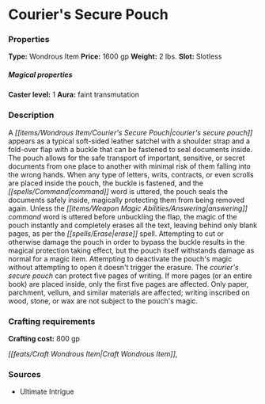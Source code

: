 ﻿---
Title: "Courier's Secure Pouch"
Type: "Wondrous Item"
Price: "1600 gp"
Weight: "2 lbs."
Slot: "Slotless"
Caster level: "1"
Aura: "faint transmutation"
Description: |
  "A _courier's secure pouch_ appears as a typical soft-sided leather satchel with a shoulder strap and a fold-over flap with a buckle that can be fastened to seal documents inside. The pouch allows for the safe transport of important, sensitive, or secret documents from one place to another with minimal risk of them falling into the wrong hands. When any type of letters, writs, contracts, or even scrolls are placed inside the pouch, the buckle is fastened, and the command word is uttered, the pouch seals the documents safely inside, magically protecting them from being removed again. Unless the answering command word is uttered before unbuckling the flap, the magic of the pouch instantly and completely erases all the text, leaving behind only blank pages, as per the _erase_ spell. Attempting to cut or otherwise damage the pouch in order to bypass the buckle results in the magical protection taking effect, but the pouch itself withstands damage as normal for a magic item. Attempting to deactivate the pouch's magic without attempting to open it doesn't trigger the erasure. The _courier's secure pouch_ can protect five pages of writing. If more pages (or an entire book) are placed inside, only the first five pages are affected. Only paper, parchment, vellum, and similar materials are affected; writing inscribed on wood, stone, or wax are not subject to the pouch's magic."
Crafting cost: "800 gp"
Sources: "['Ultimate Intrigue']"
---

# Courier's Secure Pouch

### Properties

**Type:** Wondrous Item **Price:** 1600 gp **Weight:** 2 lbs. **Slot:** Slotless

##### Magical properties

**Caster level:** 1 **Aura:** faint transmutation

### Description

A _[[items/Wondrous Item/Courier's Secure Pouch|courier's secure pouch]]_ appears as a typical soft-sided leather satchel with a shoulder strap and a fold-over flap with a buckle that can be fastened to seal documents inside. The pouch allows for the safe transport of important, sensitive, or secret documents from one place to another with minimal risk of them falling into the wrong hands. When any type of letters, writs, contracts, or even scrolls are placed inside the pouch, the buckle is fastened, and the _[[spells/Command|command]]_ word is uttered, the pouch seals the documents safely inside, magically protecting them from being removed again. Unless the _[[items/Weapon Magic Abilities/Answering|answering]]_ _command_ word is uttered before unbuckling the flap, the magic of the pouch instantly and completely erases all the text, leaving behind only blank pages, as per the _[[spells/Erase|erase]]_ spell. Attempting to cut or otherwise damage the pouch in order to bypass the buckle results in the magical protection taking effect, but the pouch itself withstands damage as normal for a magic item. Attempting to deactivate the pouch's magic without attempting to open it doesn't trigger the erasure. The _courier's secure pouch_ can protect five pages of writing. If more pages (or an entire book) are placed inside, only the first five pages are affected. Only paper, parchment, vellum, and similar materials are affected; writing inscribed on wood, stone, or wax are not subject to the pouch's magic.

### Crafting requirements

**Crafting cost:** 800 gp

_[[feats/Craft Wondrous Item|Craft Wondrous Item]]_,

### Sources

* Ultimate Intrigue